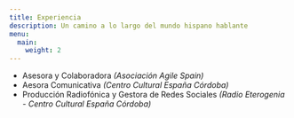 ```yaml
---
title: Experiencia
description: Un camino a lo largo del mundo hispano hablante
menu:
  main:
    weight: 2
---
```


* Asesora y Colaboradora _(Asociación Agile Spain)_
* Aesora Comunicativa _(Centro Cultural España Córdoba)_
* Producción Radiofónica y Gestora de Redes Sociales _(Radio Eterogenia - Centro Cultural España Córdoba)_